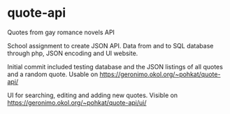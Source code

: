 # quote-api
Quotes from gay romance novels API

School assignment to create JSON API. Data from and to SQL database through php, JSON encoding and UI website.

Initial commit included testing database and the JSON listings of all quotes and a random quote.
Usable on https://geronimo.okol.org/~pohkat/quote-api/

UI for searching, editing and adding new quotes.
Visible on https://geronimo.okol.org/~pohkat/quote-api/ui/
